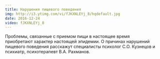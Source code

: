 ```yaml
---
title: Нарушения пищевого поведения
img: http://i3.ytimg.com/vi/fJKXNLEYj_8/hqdefault.jpg
date: 2016-12-24
video: fJKXNLEYj_8
---
```


Проблемы, связанные с приемом пищи в настоящее время приобретают характер настоящей эпидемии. О причинах нарушений
пищевого поведения расскажут специалисты психолог С.О. Кузнецов и психиатр, психотерапевт В.А. Рахманов.
